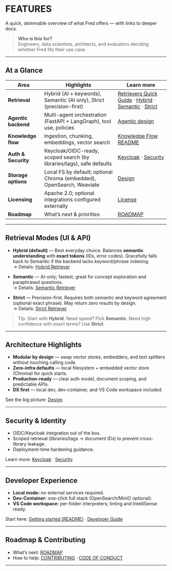 # FEATURES

A quick, skimmable overview of what Fred offers — with links to deeper docs.

> **Who is this for?**  
> Engineers, data scientists, architects, and evaluators deciding whether Fred fits their use case.

---

## At a Glance

| Area | Highlights | Learn more |
|---|---|---|
| **Retrieval** | Hybrid (AI + keywords), Semantic (AI only), Strict (precision-first) | [Retrievers Quick Guide](../knowledge_flow_backend/docs/RETRIEVERS.md) · [Hybrid](../knowledge_flow_backend/docs/HYBRID_RETRIEVER.md) · [Semantic](../knowledge_flow_backend/docs/SEMANTIC_RETRIEVER.md) · [Strict](../knowledge_flow_backend/docs/STRICT_RETRIEVER.md) |
| **Agentic backend** | Multi-agent orchestration (FastAPI + LangGraph), tool use, policies | [Agentic design](../agentic_backend/docs/AGENTS.md) |
| **Knowledge flow** | Ingestion, chunking, embeddings, vector search | [Knowledge Flow README](../knowledge_flow_backend/README.md) |
| **Auth & Security** | Keycloak/OIDC-ready, scoped search (by libraries/tags), safe defaults | [Keycloak](./docs/KEYCLOAK.md) · [Security](./docs/SECURITY.md) |
| **Storage options** | Local FS by default; optional Chroma (embedded), OpenSearch, Weaviate | [Design](./docs/DESIGN.md) |
| **Licensing** | Apache 2.0; optional integrations configured externally | [License](./docs/LICENSE.md) |
| **Roadmap** | What’s next & priorities | [ROADMAP](./docs/ROADMAP.md) |

---

## Retrieval Modes (UI & API)

- **Hybrid (default)** — Best everyday choice. Balances **semantic understanding** with **exact tokens** (IDs, error codes). Gracefully falls back to Semantic if the backend lacks keyword/phrase indexing.  
  → Details: [Hybrid Retriever](../knowledge_flow_backend/docs/HYBRID_RETRIEVER.md)

- **Semantic** — AI-only; fastest; great for concept exploration and paraphrased questions.  
  → Details: [Semantic Retriever](../knowledge_flow_backend/docs/SEMANTIC_RETRIEVER.md)

- **Strict** — Precision-first. Requires both semantic and keyword agreement (optional exact phrase). May return zero results by design.  
  → Details: [Strict Retriever](../knowledge_flow_backend/docs/STRICT_RETRIEVER.md)

> Tip: Start with **Hybrid**. Need speed? Pick **Semantic**. Need high confidence with exact terms? Use **Strict**.

---

## Architecture Highlights

- **Modular by design** — swap vector stores, embedders, and text splitters without touching calling code.
- **Zero-infra defaults** — local filesystem + embedded vector store (Chroma) for quick starts.
- **Production-ready** — clear auth model, document scoping, and predictable APIs.
- **DX first** — local dev, dev-container, and VS Code workspace included.

See the big picture: [Design](./docs/DESIGN.md)

---

## Security & Identity

- OIDC/Keycloak integration out of the box.  
- Scoped retrieval (libraries/tags → document IDs) to prevent cross-library leakage.  
- Deployment-time hardening guidance.

Learn more: [Keycloak](./docs/KEYCLOAK.md) · [Security](./docs/SECURITY.md)

---

## Developer Experience

- **Local mode:** no external services required.  
- **Dev-Container:** one-click full stack (OpenSearch/MinIO optional).  
- **VS Code workspace:** per-folder interpreters; linting and IntelliSense ready.

Start here: [Getting started (README)](./README.md#getting-started) · [Developer Guide](../knowledge_flow_backend/docs/DEVELOPER_GUIDE.md)

---

## Roadmap & Contributing

- What’s next: [ROADMAP](./docs/ROADMAP.md)  
- How to help: [CONTRIBUTING](./docs/CONTRIBUTING.md) · [CODE OF CONDUCT](./docs/CODE_OF_CONDUCT.md)

---
